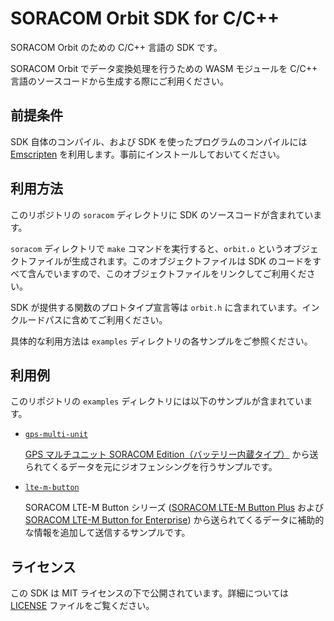# SORACOM Orbit SDK for C/C++

SORACOM Orbit のための C/C++ 言語の SDK です。

SORACOM Orbit でデータ変換処理を行うための WASM モジュールを C/C++ 言語のソースコードから生成する際にご利用ください。

## 前提条件

SDK 自体のコンパイル、および SDK を使ったプログラムのコンパイルには [Emscripten](https://emscripten.org) を利用します。事前にインストールしておいてください。


## 利用方法

このリポジトリの `soracom` ディレクトリに SDK のソースコードが含まれています。

`soracom` ディレクトリで `make` コマンドを実行すると、`orbit.o` というオブジェクトファイルが生成されます。このオブジェクトファイルは SDK のコードをすべて含んでいますので、このオブジェクトファイルをリンクしてご利用ください。

SDK が提供する関数のプロトタイプ宣言等は `orbit.h` に含まれています。インクルードパスに含めてご利用ください。

具体的な利用方法は `examples` ディレクトリの各サンプルをご参照ください。

## 利用例

このリポジトリの `examples` ディレクトリには以下のサンプルが含まれています。

- [`gps-multi-unit`](./examples/gps-multi-unit/)
  
  [GPS マルチユニット SORACOM Edition（バッテリー内蔵タイプ）](https://soracom.jp/store/5235/) から送られてくるデータを元にジオフェンシングを行うサンプルです。

- [`lte-m-button`](./examples/lte-m-button/)

  SORACOM LTE-M Button シリーズ ([SORACOM LTE-M Button Plus](https://soracom.jp/store/5207/) および [SORACOM LTE-M Button for Enterprise](https://soracom.jp/store/5206/)) から送られてくるデータに補助的な情報を追加して送信するサンプルです。

## ライセンス

この SDK は MIT ライセンスの下で公開されています。詳細については [LICENSE](./LICENSE) ファイルをご覧ください。